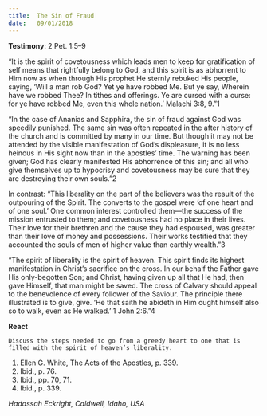 ```yaml
---
title:  The Sin of Fraud
date:   09/01/2018
---
```


**Testimony**: 2 Pet. 1:5–9

“It is the spirit of covetousness which leads men to keep for gratification of self means that rightfully belong to God, and this spirit is as abhorrent to Him now as when through His prophet He sternly rebuked His people, saying, ‘Will a man rob God? Yet ye have robbed Me. But ye say, Wherein have we robbed Thee? In tithes and offerings. Ye are cursed with a curse: for ye have robbed Me, even this whole nation.’ Malachi 3:8, 9.”1

“In the case of Ananias and Sapphira, the sin of fraud against God was speedily punished. The same sin was often repeated in the after history of the church and is committed by many in our time. But though it may not be attended by the visible manifestation of God’s displeasure, it is no less heinous in His sight now than in the apostles’ time. The warning has been given; God has clearly manifested His abhorrence of this sin; and all who give themselves up to hypocrisy and covetousness may be sure that they are destroying their own souls.”2

In contrast: “This liberality on the part of the believers was the result of the outpouring of the Spirit. The converts to the gospel were ‘of one heart and of one soul.’ One common interest controlled them—the success of the mission entrusted to them; and covetousness had no place in their lives. Their love for their brethren and the cause they had espoused, was greater than their love of money and possessions. Their works testified that they accounted the souls of men of higher value than earthly wealth.”3

“The spirit of liberality is the spirit of heaven. This spirit finds its highest manifestation in Christ’s sacrifice on the cross. In our behalf the Father gave His only-begotten Son; and Christ, having given up all that He had, then gave Himself, that man might be saved. The cross of Calvary should appeal to the benevolence of every follower of the Saviour. The principle there illustrated is to give, give. ‘He that saith he abideth in Him ought himself also so to walk, even as He walked.’ 1 John 2:6.”4

**React**

`Discuss the steps needed to go from a greedy heart to one that is filled with the spirit of heaven’s liberality.`

1. Ellen G. White, The Acts of the Apostles, p. 339.
2. Ibid., p. 76.
3. Ibid., pp. 70, 71.
4. Ibid., p. 339.

_Hadassah Eckright, Caldwell, Idaho, USA_